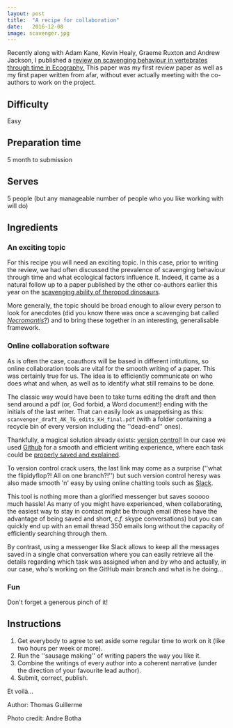 ```yaml
---
layout: post
title:  "A recipe for collaboration"
date:   2016-12-08
image: scavenger.jpg
---
```


<p class="intro"><span class="dropcap">R</span>ecently along with Adam Kane, Kevin Healy, Graeme Ruxton and Andrew Jackson, I published a  <a href="http://onlinelibrary.wiley.com/doi/10.1111/ecog.02817/abstract"> review on scavenging behaviour in vertebrates through time in Ecography.</a> This paper was my first review paper as well as my first paper written from afar, without ever actually meeting with the co-authors to work on the project.</p>

<h2> Difficulty </h2>  Easy

<h2> Preparation time </h2>
5 month to submission

<h2> Serves </h2>
5 people (but any manageable number of people who you like working with will do)

<h2> Ingredients </h2>

<h3> An exciting topic </h3>
For this recipe you will need an exciting topic. In this case, prior to writing the review, we had often discussed the prevalence of scavenging behaviour through time and what ecological factors influence it. Indeed, it came as a natural follow up to a paper published by the other co-authors earlier this year on the  <a href="http://www.journals.uchicago.edu/doi/abs/10.1086/686094"> scavenging ability of theropod dinosaurs</a>.

More generally, the topic should be broad enough to allow every person to look for anecdotes (did you know there was once a scavenging bat called <a href="https://en.wikipedia.org/wiki/Necromantis"> <i>Necromantis</i>?</a>) and to bring these together in an interesting, generalisable framework.

<h3> Online collaboration software </h3>
As is often the case, coauthors will be based in different intitutions, so online collaboration tools are vital for the smooth writing of a paper. This was certainly true for us. The idea is to efficiently communicate on who does what and when, as well as to identify what still remains to be done.

The classic way would have been to take turns editing the draft and then send around a pdf (or, God forbid, a Word document!) ending with the initials of the last writer. That can easily look as unappetising as this: `scanvenger_draft_AK_TG_edits_KH_final.pdf` (with a folder containing a recycle bin of every version including the ''dead-end'' ones).

Thankfully, a magical solution already exists:  <a href="http://nicercode.github.io/2014-02-13-UNSW/lessons/70-version-control/"> version control</a>! In our case we used  <a href="https://github.com/kanead/Scavenger-Review"> Github</a> for a smooth and efficient writing experience, where each task could be <a href="https://github.com/kanead/Scavenger-Review/commits/master"> properly saved and explained</a>.

To version control crack users, the last link may come as a surprise (''what the flipidyflop?! All on one branch?!'') but such version control heresy was also made smooth 'n' easy by using online chatting tools such as <a href="https://slack.com/"> Slack</a>.

This tool is nothing more than a glorified messenger but saves sooooo much hassle! As many of you might have experienced, when collaborating, the easiest way to stay in contact might be through email (these have the advantage of being saved and short, *c.f.* skype conversations) but you can quickly end up with an email thread 350 emails long without the capacity of efficiently searching through them.

By contrast, using a messenger like Slack allows to keep all the messages saved in a single chat conversation where you can easily retrieve all the details regarding which task was assigned when and by who and actually, in our case, who's working on the GitHub main branch and what is he doing... 

<h3> Fun</h3>
Don't forget a generous pinch of it!

<h2> Instructions </h2>

1. Get everybody to agree to set aside some regular time to work on it (like two hours per week or more).
2. Run the ''sausage making'' of writing papers the way you like it.
3. Combine the writings of every author into a coherent narrative (under the direction of your favourite lead author).
4. Submit, correct, publish.

Et voil&agrave;...

Author: Thomas Guillerme 

Photo credit: Andre Botha 
